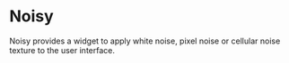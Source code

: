 # Noisy

Noisy provides a widget to apply white noise, pixel noise or cellular noise texture to the user interface.